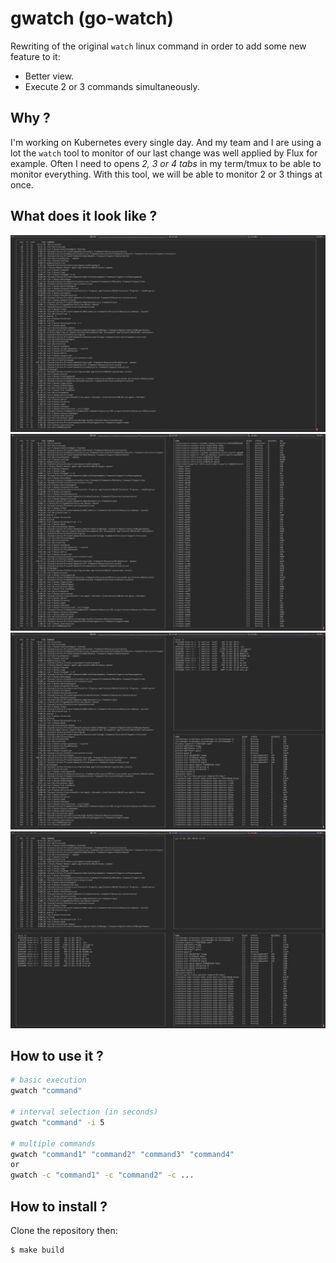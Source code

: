 # gwatch (go-watch)
Rewriting of the original `watch` linux command in order to add some new feature to it:
- Better view.
- Execute 2 or 3 commands simultaneously.

## Why ?

I'm working on Kubernetes every single day. And my team and I are using a lot the `watch` tool to monitor of our last change was well applied by Flux for example.
Often I need to opens *2, 3 or 4 tabs* in my term/tmux to be able to monitor everything. With this tool, we will be able to monitor 2 or 3 things at once.

## What does it look like ?

![Screenshot1](./assets/screenshot-1.png)
![Screenshot2](./assets/screenshot-2.png)
![Screenshot3](./assets/screenshot-3.png)
![Screenshot4](./assets/screenshot-4.png)

## How to use it ?

```sh
# basic execution
gwatch "command"

# interval selection (in seconds)
gwatch "command" -i 5

# multiple commands
gwatch "command1" "command2" "command3" "command4"
or
gwatch -c "command1" -c "command2" -c ...
```

## How to install ?

Clone the repository then:
```sh
$ make build
```
